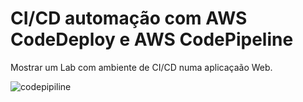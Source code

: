 # CI/CD automação com AWS CodeDeploy e AWS CodePipeline 


Mostrar um Lab com ambiente de CI/CD numa aplicaçaão Web.


![codepipiline](https://user-images.githubusercontent.com/102867453/174445091-d99d6374-8c3c-4fc9-94dc-783a6bd1b713.jpg)

